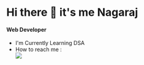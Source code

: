 # Hi there 👋 it's me Nagaraj
#### Web Developer
- I'm Currently Learning DSA
- How to reach me :
<br /> [<img src="https://img.shields.io/badge/LinkedIn-0077B5?style=for-the-badge&logo=linkedin&logoColor=white">](https://www.linkedin.com/in/singainagaraj001/)
